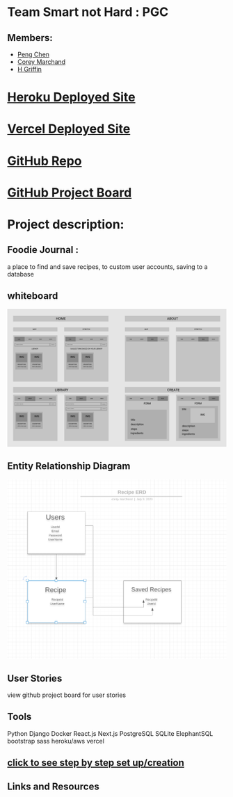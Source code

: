 # Team Smart not Hard : PGC
## Members:
- [Peng Chen](https://github.com/PengChen11)
- [Corey Marchand](https://github.com/corey-marchand)
- [H Griffin](https://github.com/h-griffin)

# [Heroku Deployed Site]()
# [Vercel Deployed Site]()
# [GitHub Repo](https://github.com/smart-not-hard/foodie-journal)
# [GitHub Project Board](https://github.com/smart-not-hard/foodie-journal/projects/1)

# Project description: 
## Foodie Journal :
a place to find and save recipes, to custom user accounts, saving to a database

## whiteboard 
![whiteboard 1](assets/WB1.png)

## Entity Relationship Diagram
![ERD 1](assets/ERD1.png)

## User Stories
view github project board for user stories

## Tools
Python
Django
Docker
React.js
Next.js
PostgreSQL
SQLite
ElephantSQL
bootstrap
sass
heroku/aws
vercel


## [click to see step by step set up/creation](progress.md)

## Links and Resources 



